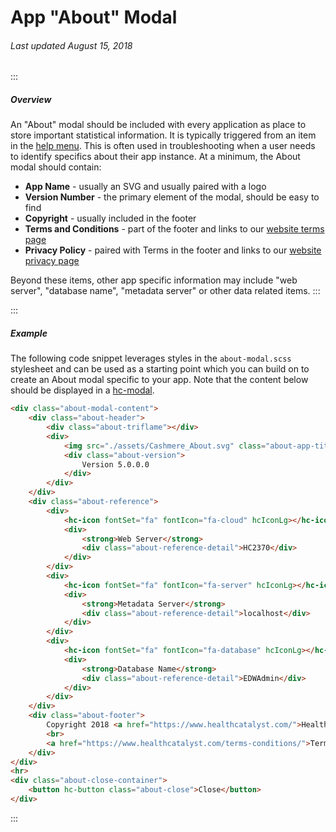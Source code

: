 # App "About" Modal

###### Last updated August 15, 2018

:::

##### Overview

An "About" modal should be included with every application as place to store important statistical information. It is typically triggered from an item in the [help menu](https://cashmere.healthcatalyst.net/components/navbar/usage). This is often used in troubleshooting when a user needs to identify specifics about their app instance. At a minimum, the About modal should contain:

*   **App Name** - usually an SVG and usually paired with a logo
*   **Version Number** - the primary element of the modal, should be easy to find
*   **Copyright** - usually included in the footer
*   **Terms and Conditions** - part of the footer and links to our [website terms page](https://www.healthcatalyst.com/terms-conditions/)
*   **Privacy Policy** - paired with Terms in the footer and links to our [website privacy page](https://www.healthcatalyst.com/privacy-policy/)

Beyond these items, other app specific information may include "web server", "database name", "metadata server" or other data related items.
:::

:::

##### Example

The following code snippet leverages styles in the `about-modal.scss` stylesheet and can be used as a starting point which you can build on to create an About modal specific to your app. Note that the content below should be displayed in a [hc-modal](https://cashmere.healthcatalyst.net/components/modal/).

```html
<div class="about-modal-content">
    <div class="about-header">
        <div class="about-triflame"></div>
        <div>
            <img src="./assets/Cashmere_About.svg" class="about-app-title" alt="" />
            <div class="about-version">
                Version 5.0.0.0
            </div>
        </div>
    </div>
    <div class="about-reference">
        <div>
            <hc-icon fontSet="fa" fontIcon="fa-cloud" hcIconLg></hc-icon>
            <div>
                <strong>Web Server</strong>
                <div class="about-reference-detail">HC2370</div>
            </div>
        </div>
        <div>
            <hc-icon fontSet="fa" fontIcon="fa-server" hcIconLg></hc-icon>
            <div>
                <strong>Metadata Server</strong>
                <div class="about-reference-detail">localhost</div>
            </div>
        </div>
        <div>
            <hc-icon fontSet="fa" fontIcon="fa-database" hcIconLg></hc-icon>
            <div>
                <strong>Database Name</strong>
                <div class="about-reference-detail">EDWAdmin</div>
            </div>
        </div>
    </div>
    <div class="about-footer">
        Copyright 2018 <a href="https://www.healthcatalyst.com/">Health Catalyst</a>. All rights reserved
        <br>
        <a href="https://www.healthcatalyst.com/terms-conditions/">Terms and Conditions</a>  |  <a href="https://www.healthcatalyst.com/privacy-policy/">Privacy Policy</a>
    </div>
</div>
<hr>
<div class="about-close-container">
    <button hc-button class="about-close">Close</button>
</div>
```

:::
